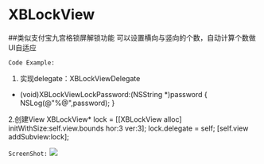 # XBLockView

##类似支付宝九宫格锁屏解锁功能
可以设置横向与竖向的个数，自动计算个数做UI自适应



`Code Example:`
1. 实现delegate：XBLockViewDelegate
- (void)XBLockViewLockPassword:(NSString *)password
{
    NSLog(@"%@",password);
}

2.创建View
  XBLockView* lock = [[XBLockView alloc] initWithSize:self.view.bounds hor:3 ver:3];
  lock.delegate = self;
  [self.view addSubview:lock];

`ScreenShot:`
![](https://raw.githubusercontent.com/JxbSir/JxbAdPageView/master/ad/adPageView.gif)
